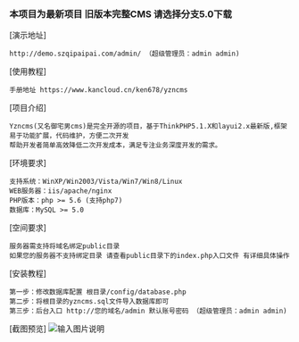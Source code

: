 ### 本项目为最新项目  旧版本完整CMS 请选择分支5.0下载
[演示地址]  
```
http://demo.szqipaipai.com/admin/ （超级管理员：admin admin)
```

[使用教程]
```
手册地址 https://www.kancloud.cn/ken678/yzncms
```

[项目介绍]
```
Yzncms(又名御宅男cms)是完全开源的项目，基于ThinkPHP5.1.X和layui2.x最新版,框架易于功能扩展，代码维护，方便二次开发  
帮助开发者简单高效降低二次开发成本，满足专注业务深度开发的需求。
```
[环境要求]
```
支持系统：WinXP/Win2003/Vista/Win7/Win8/Linux
WEB服务器：iis/apache/nginx
PHP版本：php >= 5.6 (支持php7)
数据库：MySQL >= 5.0
```
[空间要求]
```
服务器需支持将域名绑定public目录
如果您的服务器不支持绑定目录 请查看public目录下的index.php入口文件 有详细具体操作
```
[安装教程]
```
第一步：修改数据库配置 根目录/config/database.php  
第二步：将根目录的yzncms.sql文件导入数据库即可  
第三步：后台入口 http://您的域名/admin 默认账号密码 （超级管理员：admin admin)
```
[截图预览]
![输入图片说明](https://images.gitee.com/uploads/images/2018/1008/131345_22a1268c_555541.png "YZNCMS后台管理系统.png")